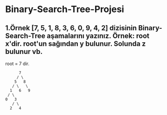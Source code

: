 # Binary-Search-Tree-Projesi
## 1.Örnek  [7, 5, 1, 8, 3, 6, 0, 9, 4, 2] dizisinin Binary-Search-Tree aşamalarını yazınız. Örnek: root x'dir. root'un sağından y bulunur. Solunda z bulunur vb.

root = 7 dir.

          7
         / \
        5   8
       / \   \  
      1   6   9
     / \   
    0   3 
       / \
      2   4      
